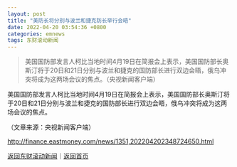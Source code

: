 ```yaml
---
layout: post
title: "美防长将分别与波兰和捷克防长举行会晤"
date: 2022-04-20 03:54:36 +0800
categories: emnews
tags: 东财滚动新闻
---
```

> 美国国防部发言人柯比当地时间4月19日在简报会上表示，美国国防部长奥斯汀将于20日和21日分别与波兰和捷克的国防部长进行双边会晤，俄乌冲突将成为这两场会议的焦点。（央视新闻客户端）

<p>美国国防部发言人柯比当地时间4月19日在简报会上表示，美国国防部长奥斯汀将于20日和21日分别与波兰和捷克的国防部长进行双边会晤，俄乌冲突将成为这两场会议的焦点。</p><p class="em_media">（文章来源：央视新闻客户端）</p>

<http://finance.eastmoney.com/news/1351,202204202348724650.html>

[返回东财滚动新闻](//finews.withounder.com/emnews/)｜[返回首页](//finews.withounder.com/)